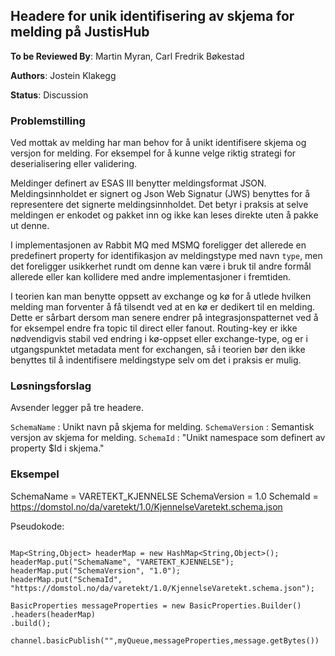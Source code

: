 
## Headere for unik identifisering av skjema for melding på JustisHub

**To be Reviewed By**: Martin Myran, Carl Fredrik Bøkestad

**Authors**: Jostein Klakegg

**Status**: Discussion

### Problemstilling

Ved mottak av melding har man behov for å unikt identifisere skjema og versjon for melding. 
For eksempel for å kunne velge riktig strategi for deserialisering eller validering. 

Meldinger definert av ESAS III benytter meldingsformat JSON. Meldingsinnholdet er signert og Json Web Signatur (JWS) benyttes for å representere det signerte meldingsinnholdet. 
Det betyr i praksis at selve meldingen er enkodet og pakket inn og ikke kan leses direkte uten å pakke ut denne.

I implementasjonen av Rabbit MQ med MSMQ foreligger det allerede en predefinert property for identifikasjon av meldingstype med navn `type`, 
men det foreligger usikkerhet rundt om denne kan være i bruk til andre formål allerede eller kan kollidere med andre implementasjoner i fremtiden. 

I teorien kan man benytte oppsett av exchange og kø for å utlede hvilken melding man forventer å få tilsendt ved at en kø er dedikert til en melding. 
Dette er sårbart dersom man senere endrer på integrasjonspatternet ved å for eksempel endre fra topic til direct eller fanout. 
Routing-key er ikke nødvendigvis stabil ved endring i kø-oppset eller exchange-type, og er i utgangspunktet metadata ment for exchangen, så i teorien bør den ikke benyttes til å indentifisere meldingstype selv om det i praksis er mulig. 


### Løsningsforslag

Avsender legger på tre headere.

`SchemaName` : Unikt navn på skjema for melding.
`SchemaVersion` : Semantisk versjon av skjema for melding.
`SchemaId` : "Unikt namespace som definert av property $Id i skjema."


### Eksempel

SchemaName = VARETEKT_KJENNELSE
SchemaVersion = 1.0
SchemaId = https://domstol.no/da/varetekt/1.0/KjennelseVaretekt.schema.json

Pseudokode:

```

Map<String,Object> headerMap = new HashMap<String,Object>();
headerMap.put("SchemaName", "VARETEKT_KJENNELSE");
headerMap.put("SchemaVersion", "1.0");
headerMap.put("SchemaId", "https://domstol.no/da/varetekt/1.0/KjennelseVaretekt.schema.json");

BasicProperties messageProperties = new BasicProperties.Builder()
.headers(headerMap)
.build();

channel.basicPublish("",myQueue,messageProperties,message.getBytes())

```

